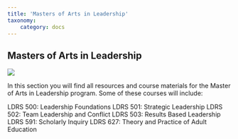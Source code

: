 ```yaml
---
title: 'Masters of Arts in Leadership'
taxonomy:
    category: docs
---
```


## Masters of Arts in Leadership 

![](maleadership.jpg)

In this section you will find all resources and course materials for the Master of Arts in Leadership program. Some of these courses will include:

LDRS 500: Leadership Foundations
LDRS 501: Strategic Leadership
LDRS 502: Team Leadership and Conflict
LDRS 503: Results Based Leadership
LDRS 591: Scholarly Inquiry
LDRS 627: Theory and Practice of Adult Education
